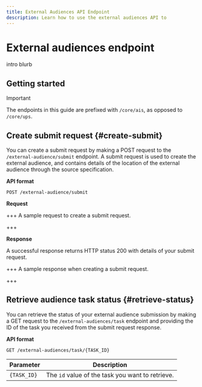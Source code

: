 ```yaml
---
title: External Audiences API Endpoint
description: Learn how to use the external audiences API to
---
```


# External audiences endpoint

intro blurb

## Getting started

>[!IMPORTANT]
>
>The endpoints in this guide are prefixed with `/core/ais`, as opposed to `/core/ups`.

## Create submit request {#create-submit}

You can create a submit request by making a POST request to the `/external-audience/submit` endpoint. A submit request is used to create the external audience, and contains details of the location of the external audience through the source specification.

**API format**

```http
POST /external-audience/submit
```

**Request**

+++ A sample request to create a submit request.

+++

**Response**

A successful response returns HTTP status 200 with details of your submit request.

+++ A sample response when creating a submit request.

+++

## Retrieve audience task status {#retrieve-status}

You can retrieve the status of your external audience submission by making a GET request to the `/external-audiences/task` endpoint and providing the ID of the task you received from the submit request response.

**API format**

```http
GET /external-audiences/task/{TASK_ID}
```

| Parameter | Description |
| --------- | ----------- |
| `{TASK_ID}` | The `id` value of the task you want to retrieve. |